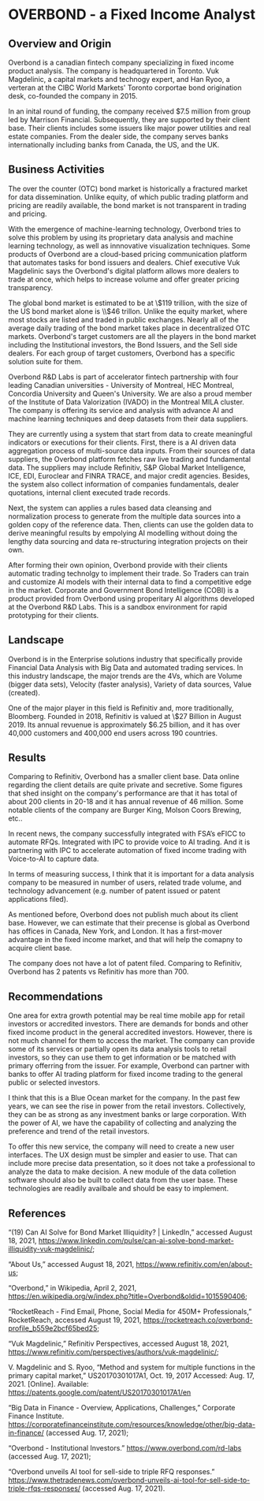 # OVERBOND - a Fixed Income Analyst


## Overview and Origin

Overbond is a canadian fintech company specializing in fixed income product analysis. The company is headquartered in Toronto. Vuk Magdelinic, a capital markets and technogy expert, and Han Ryoo, a verteran at the CIBC World Markets' Toronto corportae bond origination desk, co-founded the company in 2015. 

In an inital round of funding, the company received $7.5 million from group led by Marrison Financial. Subsequently, they are supported by their client base. Their clients includes some  issuers like major power utilities and real estate companies. From the dealer side, the company serves banks internationally including banks from Canada, the US, and the UK.


## Business Activities

The over the counter (OTC) bond market is historically a fractured market for data dissemination. Unlike equity, of which public trading platform and pricing are readily available, the bond market is not transparent in trading and pricing.

With the emergence of machine-learning technology, Overbond tries to solve this problem by using its proprietary data analysis and machine learning technology, as well as innnovative visualization techniques. Some products of Overbond are a cloud-based pricing communication platform that automates tasks for bond issuers and dealers. Chief executive Vuk Magdelinic says the Overbond's digital platform allows more dealers to trade at once, which helps to increase volume and offer greater pricing transparency.

The global bond market is estimated to be at \\$119 trillion, with the size of the US bond market alone is \\$46 trillon. Unlike the equity market, where most stocks are listed and traded in public exchanges. Nearly all of the average daily trading of the bond market takes place in decentralized OTC markets. Overbond's target customers are all the players in the bond market including the Institutional investors, the Bond Issuers, and the Sell side dealers. For each group of target customers, Overbond has a specific solution suite for them.

Overbond R&D Labs is part of accelerator fintech partnership with four leading Canadian universities - University of Montreal, HEC Montreal, Concordia University and Queen's University. We are also a proud member of the Institute of Data Valorization (IVADO) in the Montreal MILA cluster. The company is offering its service and analysis with advance AI and machine learning techniques and deep datasets from their data suppliers.

They are currently using a system that start from data to create meaningful indicators or executions for their clients. First, there is a AI driven data aggregation process of multi-source data inputs. From their sources of data suppliers, the Overbond platform fetches raw live trading and fundamental data. The suppliers may include Refinitiv, S&P Global Market Intelligence, ICE, EDI, Euroclear and FINRA TRACE, and major credit agencies. Besides, the system also collect information of companies fundamentals, dealer quotations, internal client executed trade records.

Next, the system can applies a rules based data cleansing and normalization process to generate from the multiple data sources into a golden copy of the reference data. Then, clients can use the golden data to derive meaningful results by empolying AI modelling without doing the lengthy data sourcing and data re-structuring integration projects on their own.

After forming their own opinion, Overbond provide with their clients automatic trading technolgy to implement their trade. So Traders can train and customize AI models with their internal data to find a competitive edge in the market. Corporate and Government Bond Intelligence (COBI) is a product provided from Overbond using properitary AI algorithms developed at the Overbond R&D Labs. This is a sandbox environment for rapid prototyping for their clients. 


## Landscape

Overbond is in the Enterprise solutions industry that specifically provide Financial Data Analysis with Big Data and automated trading services. In this industry landscape, the major trends are the 4Vs, which are Volume (bigger data sets), Velocity (faster analysis), Variety of data sources, Value (created).

One of the major player in this field is Refinitiv and, more traditionally, Bloomberg. Founded in 2018, Refinitiv is valued at \\$27 Billion in August 2019.  Its annual revuenue is approximately $6.25 billion, and it has over 40,000 customers and 400,000 end users across 190 countries.

## Results

Comparing to Refinitiv, Overbond has a smaller client base. Data online regarding the client details are quite private and secretive. Some figures that shed insight on the company's performance are that it has total of about 200 clients in 20-18 and it has annual revenue of 46 million. Some notable clients of the company are Burger King, Molson Coors Brewing, etc..

In recent news, the company successfully integrated with FSA’s eFICC to automate RFQs. Integrated with IPC to provide voice to AI trading. And it is partnering with IPC to accelerate automation of fixed income trading with Voice-to-AI to capture data.

In terms of measuring success, I think that it is important for a data analysis company to be measured in number of users, related trade volume, and technology advancement (e.g. number of patent issued or patent applications filed). 

As mentioned before, Overbond does not publish much about its client base. However, we can estimate that their precense is global as Overbond has offices in Canada, New York, and London. It has a first-mover advantage in the fixed income market, and that will help the comapny to acquire client base.

The company does not have a lot of patent filed. Comparing to Refinitiv, Overbond has 2 patents vs Refinitiv has more than 700.

## Recommendations

One area for extra growth potential may be real time mobile app for retail investors or accredited investors. There are demands for bonds and other fixed income product in the general accredited investors. However, there is not much channel for them to access the market. The company can provide some of its services or partially open its data analysis tools to retail investors, so they can use them to get information or be matched with primary offerring from the issuer. For example, Overbond can partner with banks to offer AI trading platform for fixed income trading to the general public or selected investors.

I think that this is a Blue Ocean market for the company. In the past few years, we can see the rise in power from the retail investors. Collectively, they can be as strong as any investment banks or large corporation. With the power of AI, we have the capability of collecting and analyzing the preference and trend of the retail investors.

To offer this new service, the company will need to create a new user interfaces. The UX design must be simpler and easier to use. That can include more precise data presentation, so it does not take a professional to analyze the data to make decision. A new module of the data colletion software should also be built to collect data from the user base. These technologies are readily availbale and should be easy to implement.


## References

“(19) Can AI Solve for Bond Market Illiquidity? | LinkedIn,” accessed August 18, 2021, https://www.linkedin.com/pulse/can-ai-solve-bond-market-illiquidity-vuk-magdelinic/; 

“About Us,” accessed August 18, 2021, https://www.refinitiv.com/en/about-us; 

“Overbond,” in Wikipedia, April 2, 2021, https://en.wikipedia.org/w/index.php?title=Overbond&oldid=1015590406; 

“RocketReach - Find Email, Phone, Social Media for 450M+ Professionals,” RocketReach, accessed August 19, 2021, https://rocketreach.co/overbond-profile_b559e2bcf65bed25; 

“Vuk Magdelinic,” Refinitiv Perspectives, accessed August 18, 2021, https://www.refinitiv.com/perspectives/authors/vuk-magdelinic/;

V. Magdelinic and S. Ryoo, “Method and system for multiple functions in the primary capital market,” US20170301017A1, Oct. 19, 2017 Accessed: Aug. 17, 2021. [Online]. Available: https://patents.google.com/patent/US20170301017A1/en

“Big Data in Finance - Overview, Applications, Challenges,” Corporate Finance Institute. https://corporatefinanceinstitute.com/resources/knowledge/other/big-data-in-finance/ (accessed Aug. 17, 2021);

“Overbond - Institutional Investors.” https://www.overbond.com/rd-labs (accessed Aug. 17, 2021);

“Overbond unveils AI tool for sell-side to triple RFQ responses.” https://www.thetradenews.com/overbond-unveils-ai-tool-for-sell-side-to-triple-rfqs-responses/ (accessed Aug. 17, 2021).


```python

```

